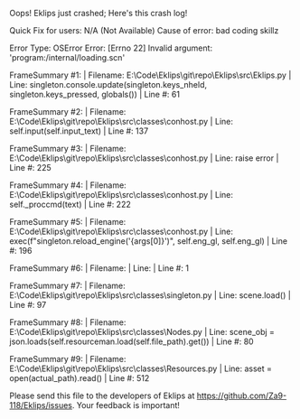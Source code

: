 Oops! Eklips just crashed;
Here's this crash log!

Quick Fix for users: N/A (Not Available)
Cause of error: bad coding skillz

Error Type: OSError
Error: [Errno 22] Invalid argument: 'program:/internal/loading.scn'

FrameSummary #1:
  | Filename: E:\Code\Eklips\git\repo\Eklips\src\Eklips.py
  | Line: singleton.console.update(singleton.keys_nheld, singleton.keys_pressed, globals())
  | Line #: 61

FrameSummary #2:
  | Filename: E:\Code\Eklips\git\repo\Eklips\src\classes\conhost.py
  | Line: self.input(self.input_text)
  | Line #: 137

FrameSummary #3:
  | Filename: E:\Code\Eklips\git\repo\Eklips\src\classes\conhost.py
  | Line: raise error
  | Line #: 225

FrameSummary #4:
  | Filename: E:\Code\Eklips\git\repo\Eklips\src\classes\conhost.py
  | Line: self._proccmd(text)
  | Line #: 222

FrameSummary #5:
  | Filename: E:\Code\Eklips\git\repo\Eklips\src\classes\conhost.py
  | Line: exec(f"singleton.reload_engine('{args[0]}')", self.eng_gl, self.eng_gl)
  | Line #: 196

FrameSummary #6:
  | Filename: <string>
  | Line: 
  | Line #: 1

FrameSummary #7:
  | Filename: E:\Code\Eklips\git\repo\Eklips\src\classes\singleton.py
  | Line: scene.load()
  | Line #: 97

FrameSummary #8:
  | Filename: E:\Code\Eklips\git\repo\Eklips\src\classes\Nodes.py
  | Line: scene_obj  = json.loads(self.resourceman.load(self.file_path).get())
  | Line #: 80

FrameSummary #9:
  | Filename: E:\Code\Eklips\git\repo\Eklips\src\classes\Resources.py
  | Line: asset    = open(actual_path).read()
  | Line #: 512


Please send this file to the developers of Eklips at https://github.com/Za9-118/Eklips/issues. 
Your feedback is important!